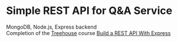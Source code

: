 # Simple REST API for Q&A Service
MongoDB, Node.js, Express backend </br>
Completion of the [Treehouse](https://teamtreehouse.com) course [Build a REST API With Express](https://teamtreehouse.com/library/build-a-rest-api-with-express)
